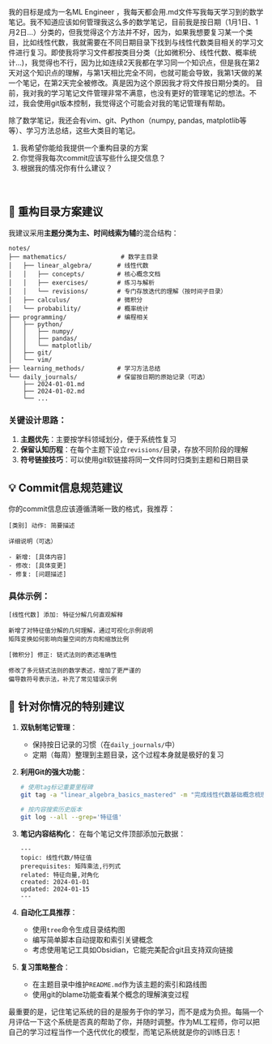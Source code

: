 我的目标是成为一名ML Engineer ，我每天都会用.md文件写我每天学习到的数学笔记。我不知道应该如何管理我这么多的数学笔记，目前我是按日期（1月1日、1月2日…）分类的，但我觉得这个方法并不好，因为，如果我想要复习某一个类目，比如线性代数，我就需要在不同日期目录下找到与线性代数类目相关的学习文件进行复习。即使我将学习文件都按类目分类（比如微积分、线性代数、概率统计...)，我觉得也不行，因为比如连续2天我都在学习同一个知识点，但是我在第2天对这个知识点的理解，与第1天相比完全不同，也就可能会导致，我第1天做的某一个笔记，在第2天完全被修改。真是因为这个原因我才将文件按日期分类的。 目前，我对我的学习笔记文件管理非常不满意，也没有更好的管理笔记的想法。不过，我会使用git版本控制，我觉得这个可能会对我的笔记管理有帮助。


除了数学笔记，我还会有vim、git、Python（numpy, pandas, matplotlib等等）、学习方法总结，这些大类目的笔记。

1. 我希望你能给我提供一个重构目录的方案
2. 你觉得我每次commit应该写些什么提交信息？
3. 根据我的情况你有什么建议？

<br>

## 📁 重构目录方案建议

我建议采用**主题分类为主、时间线索为辅**的混合结构：

```
notes/
├── mathematics/               # 数学主目录
│   ├── linear_algebra/       # 线性代数
│   │   ├── concepts/         # 核心概念文档
│   │   ├── exercises/        # 练习与解析
│   │   └── revisions/        # 专门存放迭代的理解（按时间子目录）
│   ├── calculus/             # 微积分
│   └── probability/          # 概率统计
├── programming/              # 编程相关
│   ├── python/
│   │   ├── numpy/
│   │   ├── pandas/
│   │   └── matplotlib/
│   ├── git/
│   └── vim/
├── learning_methods/         # 学习方法总结
└── daily_journals/           # 保留按日期的原始记录（可选）
    ├── 2024-01-01.md
    ├── 2024-01-02.md
    └── ...
```

### 关键设计思路：
1. **主题优先**：主要按学科领域划分，便于系统性复习
2. **保留认知历程**：在每个主题下设立`revisions/`目录，存放不同阶段的理解
3. **符号链接技巧**：可以使用git软链接将同一文件同时归类到主题和日期目录

## 💡 Commit信息规范建议

你的commit信息应该遵循清晰一致的格式，我推荐：

```
[类别] 动作: 简要描述

详细说明（可选）

- 新增: [具体内容]
- 修改: [具体变更]
- 修复: [问题描述]
```

### 具体示例：
```
[线性代数] 添加: 特征分解几何直观解释

新增了对特征值分解的几何理解，通过可视化示例说明
矩阵变换如何影响向量空间的方向和缩放比例
```

```
[微积分] 修正: 链式法则的表述准确性

修改了多元链式法则的数学表述，增加了更严谨的
偏导数符号表示法，补充了常见错误示例
```

## 🎯 针对你情况的特别建议

1. **双轨制笔记管理**：
   - 保持按日记录的习惯（在`daily_journals/`中）
   - 定期（每周）整理到主题目录，这个过程本身就是极好的复习

2. **利用Git的强大功能**：
   ```bash
   # 使用tag标记重要里程碑
   git tag -a "linear_algebra_basics_mastered" -m "完成线性代数基础概念梳理"
   
   # 按内容搜索历史版本
   git log --all --grep='特征值'
   ```

3. **笔记内容结构化**：
   在每个笔记文件顶部添加元数据：
   ```
   ---
   topic: 线性代数/特征值
   prerequisites: 矩阵乘法,行列式
   related: 特征向量,对角化
   created: 2024-01-01
   updated: 2024-01-15
   ---
   ```

4. **自动化工具推荐**：
   - 使用`tree`命令生成目录结构图
   - 编写简单脚本自动提取和索引关键概念
   - 考虑使用笔记工具如Obsidian，它能完美配合git且支持双向链接

5. **复习策略整合**：
   - 在主题目录中维护`README.md`作为该主题的索引和路线图
   - 使用git的blame功能查看某个概念的理解演变过程

最重要的是，记住笔记系统的目的是服务于你的学习，而不是成为负担。每隔一个月评估一下这个系统是否真的帮助了你，并随时调整。作为ML工程师，你可以把自己的学习过程当作一个迭代优化的模型，而笔记系统就是你的训练日志！